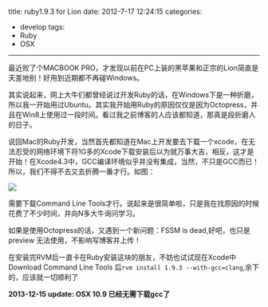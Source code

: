 title: ruby1.9.3 for Lion
date: 2012-7-17 12:24:15
categories:
- develop
tags:
- Ruby
- OSX
---
最近败了个MACBOOK PRO，才发现以前在PC上装的黑苹果和正宗的Lion简直是天差地别！好用到近期都不再碰Windows。

其实说起来，网上大牛们都曾经说过开发Ruby的话，在Windows下是一种折磨，所以我一开始用过Ubuntu。其实我开始用Ruby的原因仅仅是因为Octopress，并且在Win8上使用过一段时间。看过我之前博客的人应该都知道，那真是段折磨人的日子。

说回Mac的Ruby开发，当然首先都知道在Mac上开发要去下载一个xcode，在无法忍受的网络环境下将1G多的Xcode下载安装后以为就万事大吉，相反，这才是开始！在Xcode4.3中，GCC编译环境似乎并没有集成，当然，不只是GCC而已！所以，我们不得不去又去折腾一番才行。如图： 

<!-- more -->

![](http://farm9.staticflickr.com/8422/7591061306_704f304704_b.jpg)

需要下载Command Line Tools才行。说起来是很简单啦，只是我在找原因的时候花费了不少时间，并向N多大牛询问学习。

如果是使用Octopress的话，又遇到一个新问题：FSSM is dead,好吧，也只是preview 无法使用，不影响写博客并上传！

在安装完RVM后一直卡在Ruby安装这块的朋友，不妨也试试现在Xcode中Download Command Line Tools 后`rvm install 1.9.3 --with-gcc=clang`,余下的，应该就一切顺利了

**2013-12-15 update: OSX 10.9 已经无需下载gcc了**